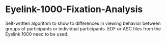 # Eyelink-1000-Fixation-Analysis
Self-written algorithm to show to differences in viewing behavior between groups of participants or individual participants. EDF or ASC files from the Eyelink 1000 need to be used.
